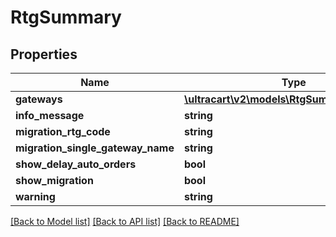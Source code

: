 # RtgSummary

## Properties
Name | Type | Description | Notes
------------ | ------------- | ------------- | -------------
**gateways** | [**\ultracart\v2\models\RtgSummaryGateway[]**](RtgSummaryGateway.md) |  | [optional] 
**info_message** | **string** |  | [optional] 
**migration_rtg_code** | **string** |  | [optional] 
**migration_single_gateway_name** | **string** |  | [optional] 
**show_delay_auto_orders** | **bool** |  | [optional] 
**show_migration** | **bool** |  | [optional] 
**warning** | **string** |  | [optional] 

[[Back to Model list]](../README.md#documentation-for-models) [[Back to API list]](../README.md#documentation-for-api-endpoints) [[Back to README]](../README.md)


